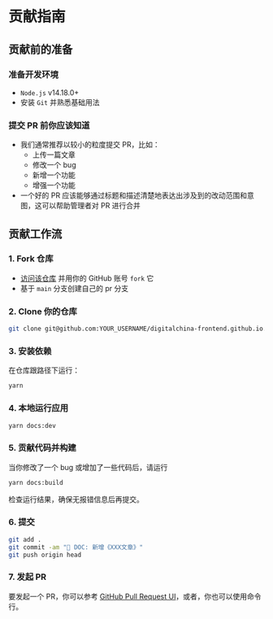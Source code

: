 # 贡献指南

## 贡献前的准备

### 准备开发环境

- `Node.js` v14.18.0+
- 安装 `Git` 并熟悉基础用法

### 提交 PR 前你应该知道

- 我们通常推荐以较小的粒度提交 PR，比如：
  - 上传一篇文章
  - 修改一个 bug
  - 新增一个功能
  - 增强一个功能
- 一个好的 PR 应该能够通过标题和描述清楚地表达出涉及到的改动范围和意图，这可以帮助管理者对 PR 进行合并

## 贡献工作流

### 1. Fork 仓库

- [访问该仓库](https://github.com/digitalchina-frontend/digitalchina-frontend.github.io) 并用你的 GitHub 账号 `fork` 它
- 基于 `main` 分支创建自己的 pr 分支

### 2. Clone 你的仓库

```bash
git clone git@github.com:YOUR_USERNAME/digitalchina-frontend.github.io.git
```

### 3. 安装依赖

在仓库跟路径下运行：

```bash
yarn
```

### 4. 本地运行应用

```bash
yarn docs:dev
```

### 5. 贡献代码并构建

当你修改了一个 bug 或增加了一些代码后，请运行

```bash
yarn docs:build
```

检查运行结果，确保无报错信息后再提交。

### 6. 提交

```bash
git add .
git commit -am "📖 DOC: 新增《XXX文章》"
git push origin head
```

### 7. 发起 PR

要发起一个 PR，你可以参考 [GitHub Pull Request UI](https://docs.github.com/cn/pull-requests/collaborating-with-pull-requests/proposing-changes-to-your-work-with-pull-requests/creating-a-pull-request)，或者，你也可以使用命令行。

